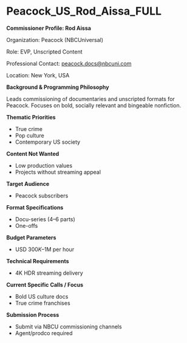 # Peacock_US_Rod_Aissa_FULL

**Commissioner Profile: Rod Aissa**

Organization: Peacock (NBCUniversal)

Role: EVP, Unscripted Content

Professional Contact: peacock.docs@nbcuni.com

Location: New York, USA

**Background & Programming Philosophy**

Leads commissioning of documentaries and unscripted formats for Peacock. Focuses on bold, socially relevant and bingeable nonfiction.

**Thematic Priorities**

- True crime
- Pop culture
- Contemporary US society

**Content Not Wanted**

- Low production values
- Projects without streaming appeal

**Target Audience**

- Peacock subscribers

**Format Specifications**

- Docu-series (4–6 parts)
- One-offs

**Budget Parameters**

- USD $300K–$1M per hour

**Technical Requirements**

- 4K HDR streaming delivery

**Current Specific Calls / Focus**

- Bold US culture docs
- True crime franchises

**Submission Process**

- Submit via NBCU commissioning channels
- Agent/prodco required